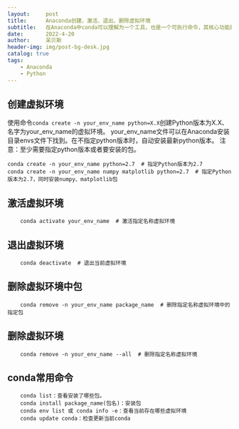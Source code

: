 ```yaml
---
layout:     post
title:      Anaconda创建、激活、退出、删除虚拟环境
subtitle:   在Anaconda中conda可以理解为一个工具，也是一个可执行命令，其核心功能是包管理与环境管理。所以对虚拟环境进行创建、删除等操作需要使用conda命令。
date:       2022-4-20
author:     呆贝斯
header-img: img/post-bg-desk.jpg
catalog: true
tags:
    - Anaconda
    - Python
---
```

## 创建虚拟环境
使用命令`conda create -n your_env_name python=X.X`创建Python版本为X.X、名字为your_env_name的虚拟环境。
your_env_name文件可以在Anaconda安装目录envs文件下找到。在不指定python版本时，自动安装最新python版本。
注意：至少需要指定python版本或者要安装的包。

```
conda create -n your_env_name python=2.7  # 指定Python版本为2.7
conda create -n your_env_name numpy matplotlib python=2.7  # 指定Python版本为2.7，同时安装numpy、matplotlib包
```

## 激活虚拟环境
```
    conda activate your_env_name  # 激活指定名称虚拟环境
```

## 退出虚拟环境
```
    conda deactivate  # 退出当前虚拟环境
```

## 删除虚拟环境中包
```
    conda remove -n your_env_name package_name  # 删除指定名称虚拟环境中的指定包
```

## 删除虚拟环境
```
    conda remove -n your_env_name --all  # 删除指定名称虚拟环境
```

## conda常用命令
```
    conda list：查看安装了哪些包。
    conda install package_name(包名)：安装包
    conda env list 或 conda info -e：查看当前存在哪些虚拟环境
    conda update conda：检查更新当前conda
```
